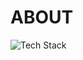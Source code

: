 # ABOUT
<img src="https://skillicons.dev/icons?i=js,ts,react,html,css,nextjs,nodejs,gql,postgres,git&perline=5" alt="Tech Stack" /> 
